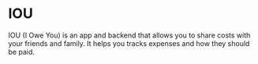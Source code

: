 # IOU
IOU (I Owe You) is an app and backend that allows you to share costs with your friends and family. It helps you tracks expenses and how they should be paid.

